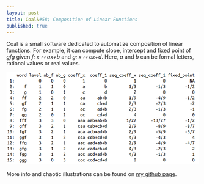```yaml
---
layout: post
title: Coal&#58; Composition of Linear Functions
published: true
---
```

Coal is a small software dedicated to automatize composition of linear functions.
For example, it can compute slope, intercept and fixed point of *gfg* given
*f: x ↦ ax+b* and 
*g: x ↦ cx+d*.
Here, *a* and *b* can be formal letters, rational values or real values.

<center><a href="https://github.com/ahstat/coal" target="_blank"><img src="../images/2017-10-11-Coal/df_example.png" alt="example of data frame obtained with the code"/></a></center>

More info and chaotic illustrations can be found on <a href="https://github.com/ahstat/coal">my github page</a>.
